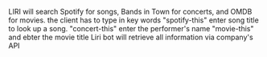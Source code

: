 LIRI will search Spotify for songs, Bands in Town for concerts, and OMDB for movies.
the client has to type in key words "spotify-this" 
enter song title to look up a song.
"concert-this" enter the performer's name
"movie-this" and ebter the movie title
Liri bot will retrieve all information via company's API